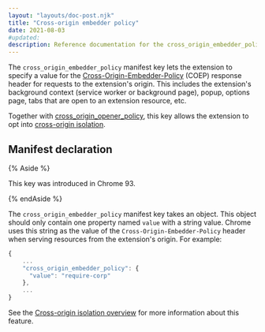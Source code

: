 ```yaml
---
layout: "layouts/doc-post.njk"
title: "Cross-origin embedder policy"
date: 2021-08-03
#updated:
description: Reference documentation for the cross_origin_embedder_policy property of manifest.json.
---
```


The `cross_origin_embedder_policy` manifest key lets the extension to specify a value for the
[Cross-Origin-Embedder-Policy][mdn-coep] (COEP) response header for requests to the extension's
origin.  This includes the extension's background context (service worker or background page),
popup, options page, tabs that are open to an extension resource, etc.

Together with [cross_origin_opener_policy][doc-coop], this key allows the extension to opt
into [cross-origin isolation][doc-coi].

## Manifest declaration

{% Aside %}

This key was introduced in Chrome 93.

{% endAside %}

The `cross_origin_embedder_policy` manifest key takes an object. This object should only contain one
property named `value` with a string value. Chrome uses this string as the value of the
`Cross-Origin-Embedder-Policy` header when serving resources from the extension's origin. For
example:

```js
{
    ...
    "cross_origin_embedder_policy": {
      "value": "require-corp"
    },
    ...
}
```

See the [Cross-origin isolation overview][doc-coi] for more information about this feature.

[doc-coi]: /docs/extensions/mv3/cross-origin-isolation/
[doc-coop]: /docs/extensions/mv3/manifest/cross_origin_opener_policy/
[mdn-coep]: https://developer.mozilla.org/docs/Web/HTTP/Headers/Cross-Origin-Embedder-Policy
